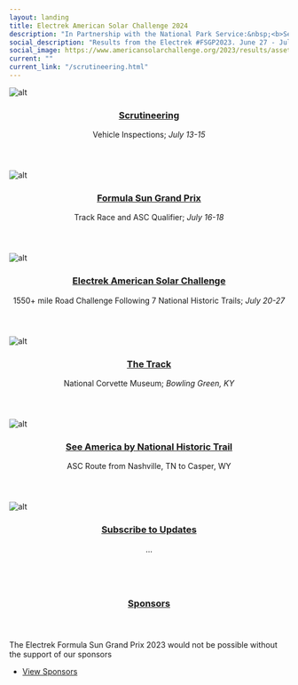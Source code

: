 ```yaml
---
layout: landing
title: Electrek American Solar Challenge 2024 
description: "In Partnership with the National Park Service:&nbsp;<b>See America By National Historic Trail</b>"
social_description: "Results from the Electrek #FSGP2023. June 27 - July 2. Heartland Motorsports Park. Topeka, KS"
social_image: https://www.americansolarchallenge.org/2023/results/assets/images/banner.jpg
current: ""
current_link: "/scrutineering.html"
---
```


<div id="main">


<!-- One -->
<section id="one" class="tiles">
  <article>
    <span class="image">
      <img src="{% link assets/images/isu_scrutineering.jpg %}" alt="alt" />
    </span>
    <header class="major">
      <h3><a href="scrutineering.html" class="link">Scrutineering</a></h3>
      <p>Vehicle Inspections; <i>July 13-15</i></p>
    </header>
  </article>
    <article>
    <span class="image">
      <img src="{% link assets/images/florida_fsgp_front.jpg %}" alt="alt" />
    </span>
    <header class="major">
      <h3><a href="fsgp/" class="link">Formula Sun Grand Prix</a></h3>
      <p>Track Race and ASC Qualifier; <i>July 16-18</i></p>
    </header>
  </article>
    <article>
    <span class="image">
      <img src="{% link assets/images/MOV_FrontStraight.jpg %}" alt="alt" />
    </span>
    <header class="major">
      <h3><a href="{{ tile.url  | relative_url }}" class="link">Electrek American Solar Challenge</a></h3>
      <p>1550+ mile Road Challenge Following 7 National Historic Trails; <i>July 20-27</i></p>
    </header>
  </article>
  <article>
    <span class="image">
      <img src="{% link assets/images/MOV_FrontStraight.jpg %}" alt="alt" />
    </span>
    <header class="major">
      <h3><a href="{{ tile.url  | relative_url }}" class="link">The Track</a></h3>
      <p>National Corvette Museum; <i>Bowling Green, KY</i></p>
    </header>
  </article>
    <article>
    <span class="image">
      <img src="{% link assets/images/MOV_FrontStraight.jpg %}" alt="alt" />
    </span>
    <header class="major">
      <h3><a href="{{ tile.url  | relative_url }}" class="link">See America by National Historic Trail</a></h3>
      <p>ASC Route from Nashville, TN to Casper, WY</p>
    </header>
  </article>
    <article>
    <span class="image">
      <img src="{% link assets/images/MOV_FrontStraight.jpg %}" alt="alt" />
    </span>
    <header class="major">
      <h3><a href="{{ tile.url  | relative_url }}" class="link">Subscribe to Updates</a></h3>
      <p>...</i></p>
    </header>
  </article>
</section>

<!-- Three -->
<!--
<section id="three">
	<div class="inner">
		<header class="major">
			<h2>Looking for More?</h2>
		</header>
		<p>Find full info about the 2024 event and Solar Car Racing in the United States on our full website</p>
		<ul class="actions">
			<li><a href="https://www.americansolarchallenge.org/" class="button next">Full ASC/FSGP Website</a></li>
		</ul>
	</div>
</section>-->
<section id="four" class="spotlights">
	<section>
		<a href="https://electrek.co/" class="image">
			<img src="{% link assets/images/Electrek-Logo-color-1024x194.png %}" alt="" data-position="center center" />
		</a>
		<div class="content">
			<div class="inner">
				<header class="major">
					<h3><a href="https://www.americansolarchallenge.org/sponsorship/fsgp-2023-sponsors/">Sponsors</a></h3>
				</header>
				<p>The Electrek Formula Sun Grand Prix 2023 would not be possible without the support of our sponsors</p>
				<ul class="actions">
					<li><a href="https://www.americansolarchallenge.org/sponsorship/fsgp-2023-sponsors/" class="button">View Sponsors</a></li>
				</ul>
			</div>
		</div>
	</section>
</section>

</div>